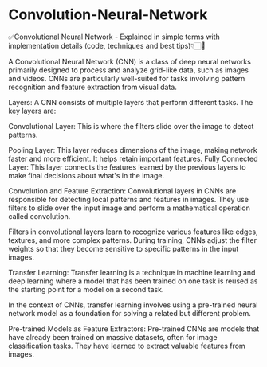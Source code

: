 # Convolution-Neural-Network
✅Convolutional Neural Network - Explained in simple terms with implementation details (code, techniques and best tips)👇🏻🧵

A Convolutional Neural Network (CNN) is a class of deep neural networks primarily designed to process and analyze grid-like data, such as images and videos. CNNs are particularly well-suited for tasks involving pattern recognition and feature extraction from visual data.

Layers: A CNN consists of multiple layers that perform different tasks. The key layers are:

Convolutional Layer: This is where the filters slide over the image to detect patterns.

Pooling Layer: This layer reduces dimensions of the image, making network faster and more efficient. It  helps retain important features.
Fully Connected Layer: This layer connects the features learned by the previous layers to make final decisions about what's in the image.

Convolution and Feature Extraction:
Convolutional layers in CNNs are responsible for detecting local patterns and features in images. They use filters  to slide over the input image and perform a mathematical operation called convolution.

Filters in convolutional layers learn to recognize various features like edges, textures, and more complex patterns. During training, CNNs adjust the filter weights so that they become sensitive to specific patterns in the input images.

Transfer Learning:
Transfer learning is a technique in machine learning and deep learning where a model that has been trained on one task is reused as the starting point for a model on a second task.

In the context of CNNs, transfer learning involves using a pre-trained neural network model as a foundation for solving a related but different problem.

Pre-trained Models as Feature Extractors:
Pre-trained CNNs are models that have already been trained on massive datasets, often for image classification tasks. They have learned to extract valuable features from images.
